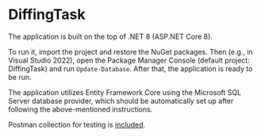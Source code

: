 # DiffingTask

The application is built on the top of .NET 8 (ASP.NET Core 8).

To run it, import the project and restore the NuGet packages. Then (e.g., in Visual Studio 2022), open the Package Manager Console (default project: DiffingTask) and run `Update-Database`. After that, the application is ready to be run.

The application utilizes Entity Framework Core using the Microsoft SQL Server database provider, which should be automatically set up after following the above-mentioned instructions.

Postman collection for testing is [included](https://github.com/MrPatrek/DiffingTask/blob/main/DiffingTask.postman_collection.json).
